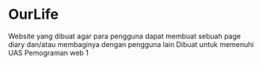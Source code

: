 # OurLife
Website yang dibuat agar para pengguna dapat membuat sebuah page diary dan/atau membaginya dengan pengguna lain
Dibuat untuk memenuhi UAS Pemograman web 1
